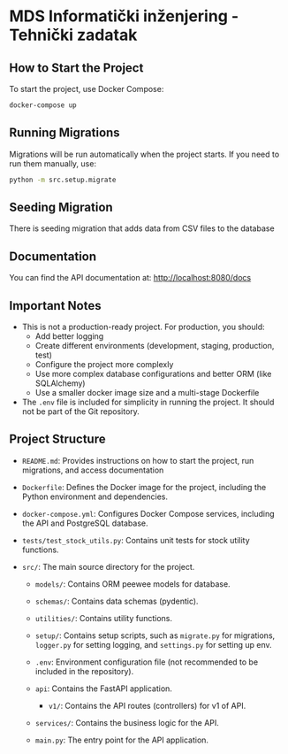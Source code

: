 # MDS Informatički inženjering - Tehnički zadatak

## How to Start the Project

To start the project, use Docker Compose:

```bash
docker-compose up
```

## Running Migrations

Migrations will be run automatically when the project starts. If you need to run them manually, use:

```bash
python -m src.setup.migrate
```

## Seeding Migration

There is seeding migration that adds data from CSV files to the database

## Documentation

You can find the API documentation at:
[http://localhost:8080/docs](http://localhost:8080/docs)

## Important Notes

- This is not a production-ready project. For production, you should:
    - Add better logging
    - Create different environments (development, staging, production, test)
    - Configure the project more complexly
    - Use more complex database configurations and  better ORM (like SQLAlchemy)
    - Use a smaller docker image size and a multi-stage Dockerfile
- The `.env` file is included for simplicity in running the project. It should not be part of the Git repository.

## Project Structure

- `README.md`: Provides instructions on how to start the project, run migrations, and access documentation
- `Dockerfile`: Defines the Docker image for the project, including the Python environment and dependencies.
- `docker-compose.yml`: Configures Docker Compose services, including the API and PostgreSQL database.

- `tests/test_stock_utils.py`: Contains unit tests for stock utility functions.
- `src/`: The main source directory for the project.
    - `models/`: Contains ORM peewee models for database.
    - `schemas/`: Contains data schemas (pydentic).
    - `utilities/`: Contains utility functions.
    - `setup/`: Contains setup scripts, such as `migrate.py` for migrations, `logger.py` for setting logging, and `settings.py` for setting up env.
    - `.env`: Environment configuration file (not recommended to be included in the repository).

    - `api`: Contains the FastAPI application.
        - `v1/`: Contains the API routes (controllers) for v1 of API.
    - `services/`: Contains the business logic for the API.
    - `main.py`: The entry point for the API application.
